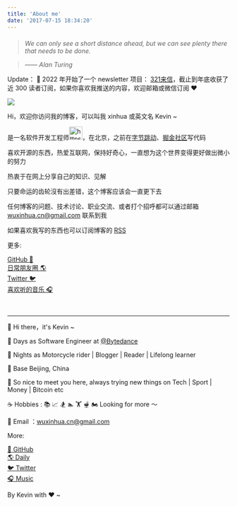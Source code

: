 ```yaml
---
title: 'About me'
date: '2017-07-15 18:34:20'
---
```


<p style="margin-top: 20px"></p>

> *We can only see a short distance ahead, but we can see plenty there that needs to be done.*

> *—— Alan Turing*

Update： 🎉 2022 年开始了一个 newsletter 项目： [321来信](https://321laixin.zhubai.love/)，截止到年底收获了近 300 读者订阅，如果你喜欢我推送的内容，欢迎邮箱或微信订阅 ❤️

![](https://assets.wuxinhua.com/blog/assets/newsletter/image.png)

Hi，欢迎你访问我的博客，可以叫我 xinhua 或英文名 Kevin ~

是一名软件开发工程师<img src="https://assets.wuxinhua.com//blog/assets/coder.gif" width="30" alt="https://assets.wuxinhua.com//blog/assets/coder.gif" style="max-width:100%;display:inline-block">，在北京，之前在[字节跳动](https://www.bytedance.com/zh)、[掘金社区](https://juejin.cn/)写代码

喜欢开源的东西，热爱互联网，保持好奇心，一直想为这个世界变得更好做出微小的努力

热衷于在网上分享自己的知识、见解

只要命运的齿轮沒有出差错，这个博客应该会一直更下去

任何博客的问题、技术讨论、职业交流、或者打个招呼都可以通过邮箱 wuxinhua.cn@gmail.com 联系到我

如果喜欢我写的东西也可以订阅博客的 [RSS](https://wuxinhua.com/atom.xml)

更多:

[GitHub 🐙](https://github.com/M1seRy)  
[日常朋友圈 🌎](https://web.okjike.com/u/BC942F46-A5E2-40A0-B419-5AB8B3A02BE1)  
[Twitter 🐦](https://twitter.com/wuxinhua_cn)  
[喜欢听的音乐 🎧](http://music.163.com/#/user/home?id=15767523)

<br>

* * *

👋 Hi there，it's Kevin ~ 

🌇 Days as Software Engineer at [@Bytedance](https://bytedance.com/en)

🌃 Nights as Motorcycle rider | Blogger | Reader |  Lifelong learner

📍 Base Beijing, China

📌 So nice to meet you here, always trying new things on Tech | Sport | Money | ₿itcoin etc

☕️ Hobbies : 📚 📈 🏂 🏊 🏋️ 🫕 🏍 Looking for more ～

📮 Email ：wuxinhua.cn@gmail.com

More:

[ 🐙 GitHub](https://github.com/M1seRy)  
[🌎 Daily](https://web.okjike.com/u/BC942F46-A5E2-40A0-B419-5AB8B3A02BE1)  
[🐦 Twitter](https://twitter.com/wuxinhua_cn)  
[🎧 Music](http://music.163.com/#/user/home?id=15767523)

By Kevin with ❤️ ~


